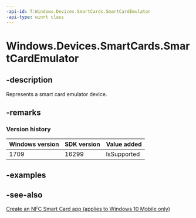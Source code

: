 ```yaml
---
-api-id: T:Windows.Devices.SmartCards.SmartCardEmulator
-api-type: winrt class
---
```


<!-- Class syntax.
public class SmartCardEmulator : Windows.Devices.SmartCards.ISmartCardEmulator, Windows.Devices.SmartCards.ISmartCardEmulator2
-->

# Windows.Devices.SmartCards.SmartCardEmulator

## -description
Represents a smart card emulator device.

## -remarks

### Version history

| Windows version | SDK version | Value added |
| -- | -- | -- |
| 1709 | 16299 | IsSupported |

## -examples

## -see-also
[Create an NFC Smart Card app (applies to Windows 10 Mobile only)](/windows/uwp/devices-sensors/host-card-emulation)
